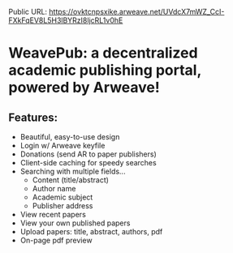 Public URL: https://ovktcnpsxike.arweave.net/UVdcX7mWZ_CcI-FXkFqEV8L5H3lBYRzI8ljcRL1v0hE

# WeavePub: a decentralized academic publishing portal, powered by Arweave!

## Features:

- Beautiful, easy-to-use design
- Login w/ Arweave keyfile
- Donations (send AR to paper publishers)
- Client-side caching for speedy searches
- Searching with multiple fields...
    - Content (title/abstract)
    - Author name
    - Academic subject
    - Publisher address
- View recent papers
- View your own published papers
- Upload papers: title, abstract, authors, pdf
- On-page pdf preview